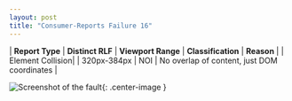 ```yaml
---
layout: post
title: "Consumer-Reports Failure 16"
---
```

| **Report Type** | **Distinct RLF** | **Viewport Range** | **Classification** | **Reason** |
| Element Collision|  | 320px-384px | NOI | No overlap of content, just DOM coordinates | 

![Screenshot of the fault](../../../assets/images/Consumer-Reports/fault16/overlapWidth352.png){: .center-image }